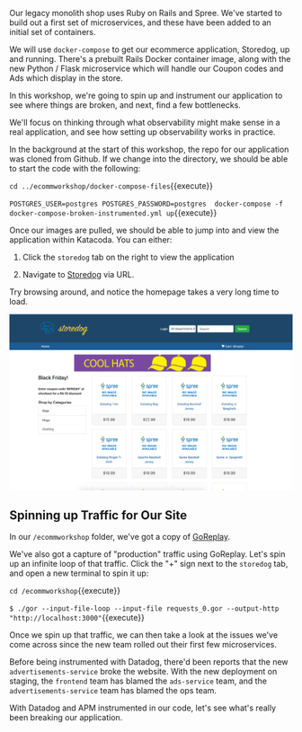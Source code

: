 Our legacy monolith shop uses Ruby on Rails and Spree. We've started to build out a first set of microservices, and these have been added to an initial set of containers.

We will use `docker-compose` to get our ecommerce application, Storedog, up and running. There's a prebuilt Rails Docker container image, along with the new Python / Flask microservice which will handle our Coupon codes and Ads which display in the store.

In this workshop, we're going to spin up and instrument our application to see where things are broken, and next, find a few bottlenecks.

We'll focus on thinking through what observability might make sense in a real application, and see how setting up observability works in practice.

In the background at the start of this workshop, the repo for our application was cloned from Github. If we change into the directory, we should be able to start the code with the following:

`cd ../ecommworkshop/docker-compose-files`{{execute}}

`POSTGRES_USER=postgres POSTGRES_PASSWORD=postgres  docker-compose -f docker-compose-broken-instrumented.yml up`{{execute}}

Once our images are pulled, we should be able to jump into and view the application within Katacoda. You can either:

1. Click the `storedog` tab on the right to view the application

1. Navigate to [Storedog](https://[[HOST_SUBDOMAIN]]-3000-[[KATACODA_HOST]].environments.katacoda.com/) via URL.

Try browsing around, and notice the homepage takes a very long time to load. 

![storedog](./assets/ecommerce/storedog.png)

## Spinning up Traffic for Our Site

In our `/ecommworkshop` folder, we've got a copy of [GoReplay](https://goreplay.org).

We've also got a capture of "production" traffic using GoReplay. Let's spin up an infinite loop of that traffic. Click the "+" sign next to the `storedog` tab, and open a new terminal to spin it up:

`cd /ecommworkshop`{{execute}}

`$ ./gor --input-file-loop --input-file requests_0.gor --output-http "http://localhost:3000"`{{execute}}

Once we spin up that traffic, we can then take a look at the issues we've come across since the new team rolled out their first few microservices.

Before being instrumented with Datadog, there'd been reports that the new `advertisements-service` broke the website. With the new deployment on staging, the `frontend` team has blamed the `ads-service` team, and the `advertisements-service` team has blamed the ops team.

With Datadog and APM instrumented in our code, let's see what's really been breaking our application.
